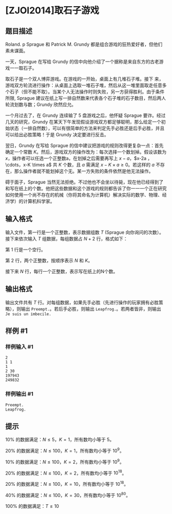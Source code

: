 # [ZJOI2014]取石子游戏

## 题目描述

Roland. p Sprague 和 Patrick M. Grundy 都是组合游戏的狂热爱好者，但他们素未谋面。

一天，Sprague 在写给 Grundy 的信中向他介绍了一个据称是来自东方的古老游戏一一取石子。

取石子是一个双人博弈游戏。在游戏的一开始，桌面上有几堆石子堆。接下 来，游戏双方轮流进行操作：从桌面上选取一堆石子堆，然后从这一堆里面取走任意多个石子（但不能不取）。当某个人无法操作时则失败，另一方获得胜利。由于条件所限, Sprague 建议在纸上写一排自然数来代表各个石子堆的石子数目，然后两人轮流划数与数；Grundy 欣然应允。

一个月过去了，在 Grundy 连续输了 $5$ 盘游戏之后，他怀疑 Sprague 要诈。经过几天的研究，Grundy 在某天下午发现假设游戏双方都足够聪明，那么给定一个初始状态（一排自然数），可以有很简单的方法来判定先手必胜还是后手必胜，并且可以给出必胜策略！于是 Grundy 决定要进行反击。

翌日，Grundy 在写给 Sprague 的信中建议把游戏的规则改得更复杂一点：首先确定一个常数 $K$。然后，游戏双方的操作改为：每次选择一个数划掉。假设该数为 $x$，操作者可以任选一个正整数a，在划掉之后需要再写上 $x-a$，$x-2a $，$\cdots$，$x-K \times a$ 共 $K$ 个数，且 $a$ 需满足 $x-K\times a \geq 0$。若这样的 $a$ 不存在，那么操作者就不能划掉这个无。某一方失败的条件依然是他无法操作。

碍于面子，Sprague 当然无法拒绝。不过他也不会坐以待毙，现在他已经得到了和写在纸上的个数。他把这些数据和这个游戏的规则都告诉了你一一一个正在研究如何使用一个尚不存在的机械（你将其命名为计算机）解决实际的数学、物理、经济学）的计算机科学家。



## 输入格式

输入文件，第一行是一个正整数，表示数据组数 $T$ (Sprague 向你询问的次数）。接下来依次输入 $T$ 组数据，每组数据占 $N + 2$ 行，格式如下：

第 $1$ 行是一个空行。

第 $2$ 行，两个正整数，按顺序表示 $N$ 和 $K$。

接下来 $N$ 行，每行一个正整数，表示写在纸上的N个数。

## 输出格式

输出文件共有 $T$ 行。对每组数据，如果先手必胜（先进行操作的玩家拥有必胜策略），则输出 `Preempt.`。若后手必胜，则输出 `Leapfrog.`。若两者皆非，则输出 `Je suis un imbecile.`

## 样例 #1

### 样例输入 #1
```
2 
1 1 
1
2 30 
197943 
249832
```

### 样例输出 #1

```
Preempt.
Leapfrog.
```

## 提示

$10\%$ 的数据满足：$N \leq 5$，$K=1$，所有数均小等于 $5$。

$20\%$ 的数据满足：$N \leq 100$，$K=1$，所有数均小等于 $10^9$。

$10\%$ 的数据满足：$N \leq 100$，$K=2$，所有数均小等于 $10^9$。

$20\%$ 的数据满足：$N \leq 100$，$K=2$，所有数均小等于 $10^{18}$。

$20\%$ 的数据满足：$N \leq 100$，$K=10$，所有数均小等于 $10^{18}$。

$40\%$ 的数据满足：$N \leq 100$，$K=30$，所有数均小等于 $10^{80}$。

$100\%$ 的数据满足：$T \leq 10$
